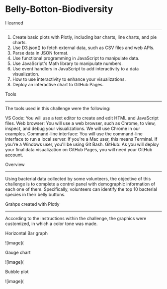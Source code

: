 # Belly-Botton-Biodiversity

I learned
_____________________________________________________________________________________________________________________________________________________________

1. Create basic plots with Plotly, including bar charts, line charts, and pie charts.
2. Use D3.json() to fetch external data, such as CSV files and web APIs.
3. Parse data in JSON format.
4. Use functional programming in JavaScript to manipulate data.
5. Use JavaScript's Math library to manipulate numbers.
6. Use event handlers in JavaScript to add interactivity to a data visualization.
7. How to use interactivity to enhance your visualizations.
8. Deploy an interactive chart to GitHub Pages.

Tools
______________________________________________________________________________________________________________________________________________________________

The tools used in this challenge were the following:

VS Code: You will use a text editor to create and edit HTML and JavaScript files.
Web browser: You will use a web browser, such as Chrome, to view, inspect, and debug your visualizations. We will use Chrome in our examples.
Command-line interface: You will use the command-line interface to run a local server. If you're a Mac user, this means Terminal. If you're a Windows user, you'll be using Git Bash.
GitHub: As you will deploy your final data visualization on GitHub Pages, you will need your GitHub account.

Overview
_____________________________________________________________________________________________________________________________________________________________

Using bacterial data collected by some volunteers, the objective of this challenge is to complete a control panel with demographic information of each one of them. Specifically, volunteers can identify the top 10 bacterial species in their belly buttons.

Grahps created with Plotly
_____________________________________________________________________________________________________________________________________________________________

According to the instructions within the challenge, the graphics were customized, in which a color tone was made.

Horizontal Bar graph

![image](

Gauge chart

![image](

Bubble plot

![image](
